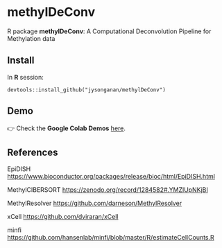 # methylDeConv

R package **methylDeConv**: A Computational Deconvolution Pipeline for Methylation data


## Install
In **R** session:
```
devtools::install_github("jysonganan/methylDeConv")
```

## Demo
:point_right: Check the **Google Colab Demos** [here](https://github.com/jysonganan/methylDeConv/tree/master/GoogleColab_demos).

## References
EpiDISH
https://www.bioconductor.org/packages/release/bioc/html/EpiDISH.html

MethylCIBERSORT
https://zenodo.org/record/1284582#.YMZlUpNKjBI

MethylResolver
https://github.com/darneson/MethylResolver

xCell
https://github.com/dviraran/xCell

minfi
https://github.com/hansenlab/minfi/blob/master/R/estimateCellCounts.R
